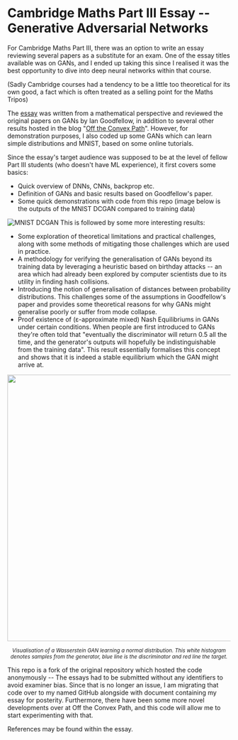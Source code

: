 # Cambridge Maths Part III Essay -- Generative Adversarial Networks
For Cambridge Maths Part III, there was an option to write an essay reviewing several papers as a substitute for an exam. One of the essay titles available was on GANs, and I ended up taking this since I realised it was the best opportunity to dive into deep neural networks within that course. 

(Sadly Cambridge courses had a tendency to be a little too theoretical for its own good, a fact which is often treated as a selling point for the Maths Tripos)

The [essay](https://github.com/charliexchen/GANEssay/blob/master/GAN%20Essay/GANEssay.pdf) was written from a mathematical perspective and reviewed the original papers on GANs by Ian Goodfellow, in addition to several other results hosted in the blog "[Off the Convex Path](https://www.offconvex.org/)".
However, for demonstration purposes, I also coded up some GANs which can learn simple distributions and MNIST, based on some online tutorials. 

Since the essay's target audience was supposed to be at the level of fellow Part III students (who doesn't have ML experience), it first covers some basics:
 * Quick overview of DNNs, CNNs, backprop etc.
 * Definition of GANs and basic results based on Goodfellow's paper.
 * Some quick demonstrations with code from this repo (image below is the outputs of the MNIST DCGAN compared to training data)
 
![MNIST DCGAN](https://github.com/charliexchen/GANEssay/blob/master/GAN%20Essay/MNIST.png?raw=true)
This is followed by some more interesting results:
 * Some exploration of theoretical limitations and practical challenges, along with some methods of mitigating those challenges which are used in practice.
 * A methodology for verifying the generalisation of GANs beyond its training data by leveraging a heuristic based on birthday attacks -- an area which had already been explored by computer scientists due to its utility in finding hash collisions.
 * Introducing the notion of generalisation of distances between probability distributions. This challenges some of the assumptions in Goodfellow's paper and provides some theoretical reasons for why GANs might generalise poorly or suffer from mode collapse.
 * Proof existence of (ε-approximate mixed) Nash Equilibriums in GANs under certain conditions. When people are first introduced to GANs they're often told that "eventually the discriminator will return 0.5 all the time, and the generator's outputs will hopefully be indistinguishable from the training data". This result essentially formalises this concept and shows that it is indeed a stable equilibrium which the GAN might arrive at.


<p align="center">
   <img src="https://github.com/charliexchen/GANEssay/blob/master/GAN%20Essay/wass.gif" width="600">
</p>
<p align="center"><i> <sub>Visualisation of a Wasserstein GAN learning a normal distribution. This white histogram denotes samples from the generator, blue line is the discriminator and red line the target.</sub></i></p>

This repo is a fork of the original repository which hosted the code anonymously -- The essays had to be submitted without any identifiers to avoid examiner bias. 
Since that is no longer an issue, I am migrating that code over to my named GitHub alongside with document containing my essay for posterity. Furthermore, there have been some more novel developments over at Off the Convex Path, and this code will allow me to start experimenting with that.

References may be found within the essay.



